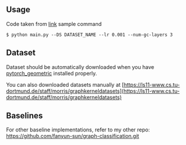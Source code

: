 ## Usage
Code taken from [link](https://github.com/fanyun-sun/InfoGraph/tree/master/unsupervised)
sample command
```
$ python main.py --DS DATASET_NAME --lr 0.001 --num-gc-layers 3
```

## Dataset
Dataset should be automatically downloaded when you have [pytorch_geometric](https://github.com/rusty1s/pytorch_geometric) installed properly.

You can also downloaded datasets manually at [https://ls11-www.cs.tu-dortmund.de/staff/morris/graphkerneldatasets](https://ls11-www.cs.tu-dortmund.de/staff/morris/graphkerneldatasets)

## Baselines
For other baseline implementations, refer to my other repo: https://github.com/fanyun-sun/graph-classification.git
